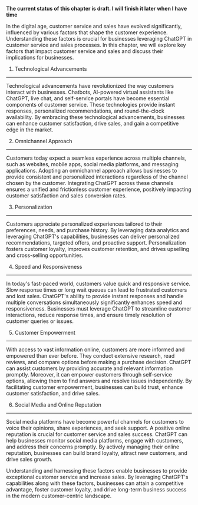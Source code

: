 **The current status of this chapter is draft. I will finish it later when I have time**

In the digital age, customer service and sales have evolved significantly, influenced by various factors that shape the customer experience. Understanding these factors is crucial for businesses leveraging ChatGPT in customer service and sales processes. In this chapter, we will explore key factors that impact customer service and sales and discuss their implications for businesses.

1. Technological Advancements
-----------------------------

Technological advancements have revolutionized the way customers interact with businesses. Chatbots, AI-powered virtual assistants like ChatGPT, live chat, and self-service portals have become essential components of customer service. These technologies provide instant responses, personalized recommendations, and round-the-clock availability. By embracing these technological advancements, businesses can enhance customer satisfaction, drive sales, and gain a competitive edge in the market.

2. Omnichannel Approach
-----------------------

Customers today expect a seamless experience across multiple channels, such as websites, mobile apps, social media platforms, and messaging applications. Adopting an omnichannel approach allows businesses to provide consistent and personalized interactions regardless of the channel chosen by the customer. Integrating ChatGPT across these channels ensures a unified and frictionless customer experience, positively impacting customer satisfaction and sales conversion rates.

3. Personalization
------------------

Customers appreciate personalized experiences tailored to their preferences, needs, and purchase history. By leveraging data analytics and leveraging ChatGPT's capabilities, businesses can deliver personalized recommendations, targeted offers, and proactive support. Personalization fosters customer loyalty, improves customer retention, and drives upselling and cross-selling opportunities.

4. Speed and Responsiveness
---------------------------

In today's fast-paced world, customers value quick and responsive service. Slow response times or long wait queues can lead to frustrated customers and lost sales. ChatGPT's ability to provide instant responses and handle multiple conversations simultaneously significantly enhances speed and responsiveness. Businesses must leverage ChatGPT to streamline customer interactions, reduce response times, and ensure timely resolution of customer queries or issues.

5. Customer Empowerment
-----------------------

With access to vast information online, customers are more informed and empowered than ever before. They conduct extensive research, read reviews, and compare options before making a purchase decision. ChatGPT can assist customers by providing accurate and relevant information promptly. Moreover, it can empower customers through self-service options, allowing them to find answers and resolve issues independently. By facilitating customer empowerment, businesses can build trust, enhance customer satisfaction, and drive sales.

6. Social Media and Online Reputation
-------------------------------------

Social media platforms have become powerful channels for customers to voice their opinions, share experiences, and seek support. A positive online reputation is crucial for customer service and sales success. ChatGPT can help businesses monitor social media platforms, engage with customers, and address their concerns promptly. By actively managing their online reputation, businesses can build brand loyalty, attract new customers, and drive sales growth.

Understanding and harnessing these factors enable businesses to provide exceptional customer service and increase sales. By leveraging ChatGPT's capabilities along with these factors, businesses can attain a competitive advantage, foster customer loyalty, and drive long-term business success in the modern customer-centric landscape.
